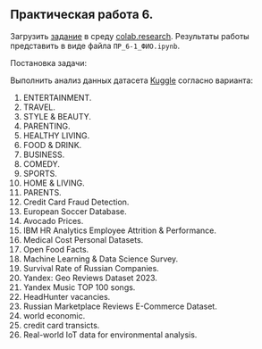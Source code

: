 ## Практическая работа 6.

Загрузить [задание](/practice/06/06_11%20(1).ipynb) в среду [colab.research](https://colab.research.google.com/). Результаты работы представить в виде файла `ПР_6-1_ФИО.ipynb`.

Постановка задачи:

Выполнить анализ данных датасета [Kuggle](https://www.kaggle.com/) согласно варианта:

1. ENTERTAINMENT.
2. TRAVEL.
3. STYLE & BEAUTY.
4. PARENTING.
5. HEALTHY LIVING.
6. FOOD & DRINK.
7. BUSINESS.
8. COMEDY.
9. SPORTS.
10. HOME & LIVING.
11. PARENTS.
12. Credit Card Fraud Detection.
13. European Soccer Database.
14. Avocado Prices.
15. IBM HR Analytics Employee Attrition & Performance.
16. Medical Cost Personal Datasets.
17. Open Food Facts.
18. Machine Learning & Data Science Survey.
19. Survival Rate of Russian Companies.
20. Yandex: Geo Reviews Dataset 2023.
21. Yandex Music TOP 100 songs.
22. HeadHunter vacancies.
23. Russian Marketplace Reviews E-Commerce Dataset.
24. world economic.
25. credit card transicts.
26. Real-world IoT data for environmental analysis.
